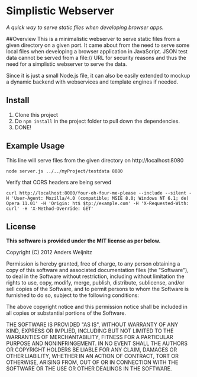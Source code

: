 # Simplistic Webserver
*A quick way to serve static files when developing browser apps.*

##Overview
This is a minimalistic webserver to serve static files from a given directory on a given port. It came about from the need to serve some local files when developing a browser application in JavaScript. JSON test data cannot be served from a file:// URL for security reasons and thus the need for a simplistic webserver to serve the data.

Since it is just a small Node.js file, it can also be easily extended to mockup a dynamic backend with webservices and template engines if needed.

## Install
1. Clone this project
2. Do `npm install` in the project folder to pull down the dependencies.
3. DONE!

## Example Usage
This line will serve files from the given directory on http://localhost:8080

`node server.js ../../myProject/testdata 8080`

Verify that CORS headers are being served

`curl http://localhost:8080/four-oh-four-me-please --include --silent -H 'User-Agent: Mozilla/4.0 (compatible; MSIE 8.0; Windows NT 6.1; de) Opera 11.01' -H 'Origin: ht$
 $tp://example.com' -H 'X-Requested-With: curl' -H 'X-Method-Override: GET'`


## License

**This software is provided under the MIT license as per below.**

Copyright (C) 2012 Anders Weijnitz

Permission is hereby granted, free of charge, to any person obtaining a copy of this software and associated documentation files (the "Software"), to deal in the Software without restriction, including without limitation the rights to use, copy, modify, merge, publish, distribute, sublicense, and/or sell copies of the Software, and to permit persons to whom the Software is furnished to do so, subject to the following conditions:

The above copyright notice and this permission notice shall be included in all copies or substantial portions of the Software.

THE SOFTWARE IS PROVIDED "AS IS", WITHOUT WARRANTY OF ANY KIND, EXPRESS OR IMPLIED, INCLUDING BUT NOT LIMITED TO THE WARRANTIES OF MERCHANTABILITY, FITNESS FOR A PARTICULAR PURPOSE AND NONINFRINGEMENT. IN NO EVENT SHALL THE AUTHORS OR COPYRIGHT HOLDERS BE LIABLE FOR ANY CLAIM, DAMAGES OR OTHER LIABILITY, WHETHER IN AN ACTION OF CONTRACT, TORT OR OTHERWISE, ARISING FROM, OUT OF OR IN CONNECTION WITH THE SOFTWARE OR THE USE OR OTHER DEALINGS IN THE SOFTWARE.